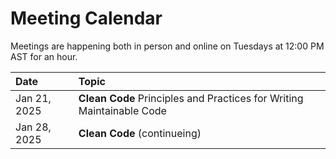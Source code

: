 # Meeting Calendar
Meetings are happening both in person and online on Tuesdays at 12:00 PM AST for an hour.

| Date | Topic |
|:---- |:----|
| Jan 21, 2025 | __Clean Code__ Principles and Practices for Writing Maintainable Code |
| Jan 28, 2025 | __Clean Code__ (continueing) |

